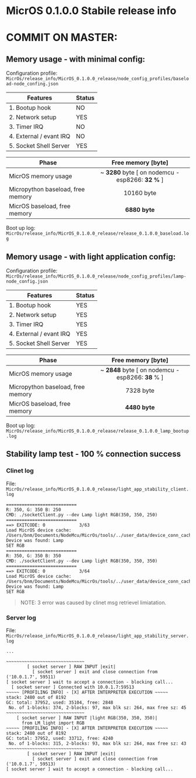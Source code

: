 # MicrOS 0.1.0.0 Stabile release info

# COMMIT ON MASTER: 

## Memory usage - with minimal config:

Configuration profile: `MicrOs/release_info/MicrOS_0.1.0.0_release/node_config_profiles/baseload-node_confing.json`


|         Features          |    Status  |
| ------------------------- | ---------- |
| 1. Bootup hook				  |    NO      |
| 2. Network setup          |     YES    |
| 3. Timer IRQ              |     NO     |
| 4. External / evant IRQ   |     NO     |
| 5. Socket Shell Server    |     YES    |

|           Phase             |    Free memory [byte]
| --------------------------- | :---------------------: |
| MicrOS memory usage         |   ~ **3280** byte [ on nodemcu - esp8266: **32 %** ] 
| Micropython baseload, free memory       |   10160 byte |
| MicrOS baseload, free memory|    **6880 byte** |

Boot up log: `MicrOs/release_info/MicrOS_0.1.0.0_release/release_0.1.0.0_baseload.log`


## Memory usage - with light application config:

Configuration profile: `MicrOs/release_info/MicrOS_0.1.0.0_release/node_config_profiles/lamp-node_config.json`

|          Features         |    Status  |
| ------------------------- | ---------- |
| 1. Bootup hook				  |    YES      |
| 2. Network setup          |     YES    |
| 3. Timer IRQ              |     YES     |
| 4. External / evant IRQ   |     YES     |
| 5. Socket Shell Server    |     YES    |

|           Phase             |    Free memory [byte]
| --------------------------- | :---------------------: |
| MicrOS memory usage         |   ~ **2848** byte [ on nodemcu - esp8266: **38** % ] 
| Micropython baseload, free memory      |   7328 byte |
| MicrOS baseload, free memory|    **4480 byte** | 

Boot up log: `MicrOs/release_info/MicrOS_0.1.0.0_release/release_0.1.0.0_lamp_bootup.log`

## Stability lamp test - 100 % connection success

### Clinet log

File: `MicrOs/release_info/MicrOS_0.1.0.0_release/light_app_stability_client.log`

```
===========================
R: 350, G: 350 B: 250
CMD: ./socketClient.py --dev Lamp light RGB(350, 350, 250)
===========================
==> EXITCODE: 0				3/63
Load MicrOS device cache: /Users/bnm/Documents/NodeMcu/MicrOs/tools/../user_data/device_conn_cache.json
Device was found: Lamp
SET RGB
===========================
R: 350, G: 350 B: 350
CMD: ./socketClient.py --dev Lamp light RGB(350, 350, 350)
===========================
==> EXITCODE: 0				3/64
Load MicrOS device cache: /Users/bnm/Documents/NodeMcu/MicrOs/tools/../user_data/device_conn_cache.json
Device was found: Lamp
SET RGB
```

> NOTE: 3 error was caused by clinet msg retrievel limiatation. 

### Server log

File: `MicrOs/release_info/MicrOS_0.1.0.0_release/light_app_stability_server.log`

```
...

~~~~~~~~~~~~~~~~~~~~~~~~~~~~~~
        [ socket server ] RAW INPUT |exit|
          [ socket server ] exit and close connection from ('10.0.1.7', 59511)
[ socket server ] wait to accept a connection - blocking call...
  [ socket server ] Connected with 10.0.1.7:59513
~~~~~ [PROFILING INFO] - [X] AFTER INTERPRETER EXECUTION ~~~~~
stack: 2480 out of 8192
GC: total: 37952, used: 35104, free: 2848
 No. of 1-blocks: 374, 2-blocks: 97, max blk sz: 264, max free sz: 45
~~~~~~~~~~~~~~~~~~~~~~~~~~~~~~
    [ socket server ] RAW INPUT |light RGB(350, 350, 350)|
      from LM_light import RGB
~~~~~ [PROFILING INFO] - [X] AFTER INTERPRETER EXECUTION ~~~~~
stack: 2480 out of 8192
GC: total: 37952, used: 33712, free: 4240
 No. of 1-blocks: 315, 2-blocks: 93, max blk sz: 264, max free sz: 43
~~~~~~~~~~~~~~~~~~~~~~~~~~~~~~
        [ socket server ] RAW INPUT |exit|
          [ socket server ] exit and close connection from ('10.0.1.7', 59513)
[ socket server ] wait to accept a connection - blocking call...
```















